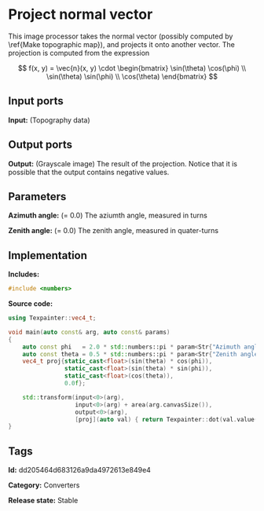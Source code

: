 # Project normal vector

This image processor takes the normal vector (possibly computed by \ref{Make topographic map}), and projects it onto another vector. The projection is computed from the expression

$$ f(x, y) = \vec{n}(x, y) \cdot \begin{bmatrix} \sin(\theta) \cos(\phi) \\ \sin(\theta) \sin(\phi) \\ \cos(\theta) \end{bmatrix} $$

## Input ports

__Input:__ (Topography data)

## Output ports

__Output:__ (Grayscale image) The result of the projection. Notice that it is possible that the output contains negative values.

## Parameters

__Azimuth angle:__ (= 0.0) The aziumth angle, measured in turns

__Zenith angle:__ (= 0.0) The zenith angle, measured in quater-turns

## Implementation

__Includes:__ 

```c++
#include <numbers>
```

__Source code:__ 

```c++
using Texpainter::vec4_t;

void main(auto const& arg, auto const& params)
{
	auto const phi   = 2.0 * std::numbers::pi * param<Str{"Azimuth angle"}>(params).value();
	auto const theta = 0.5 * std::numbers::pi * param<Str{"Zenith angle"}>(params).value();
	vec4_t proj{static_cast<float>(sin(theta) * cos(phi)),
	            static_cast<float>(sin(theta) * sin(phi)),
	            static_cast<float>(cos(theta)),
	            0.0f};

	std::transform(input<0>(arg),
	               input<0>(arg) + area(arg.canvasSize()),
	               output<0>(arg),
	               [proj](auto val) { return Texpainter::dot(val.value(), proj); });
}
```

## Tags

__Id:__ dd205464d683126a9da4972613e849e4

__Category:__ Converters

__Release state:__ Stable